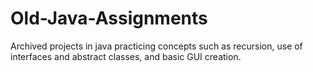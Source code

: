 # Old-Java-Assignments
Archived projects in java practicing concepts such as recursion, use of interfaces and abstract classes, and basic GUI creation.

